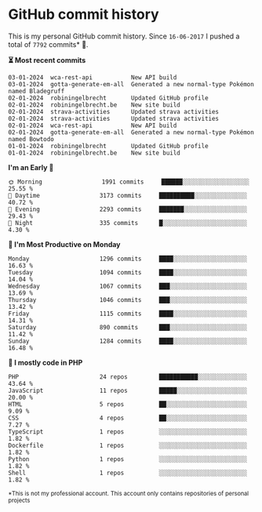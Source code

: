 # GitHub commit history
This is my personal GitHub commit history. Since <!--START_SECTION:first-commit-date-->`16-06-2017`<!--END_SECTION:first-commit-date--> I pushed a total of <!--START_SECTION:total-commit-count-->`7792`<!--END_SECTION:total-commit-count--> commits* 🎉.

<!--START_SECTION:most-recent-commits-->
**⏳ Most recent commits**
                                        
```text
03-01-2024  wca-rest-api           New API build
03-01-2024  gotta-generate-em-all  Generated a new normal-type Pokémon named Bladegruff
02-01-2024  robiningelbrecht       Updated GitHub profile
02-01-2024  robiningelbrecht.be    New site build
02-01-2024  strava-activities      Updated strava activities
02-01-2024  strava-activities      Updated strava activities
02-01-2024  wca-rest-api           New API build
02-01-2024  gotta-generate-em-all  Generated a new normal-type Pokémon named Bowtodo
01-01-2024  robiningelbrecht       Updated GitHub profile
01-01-2024  robiningelbrecht.be    New site build
```
<!--END_SECTION:most-recent-commits-->  

<!--START_SECTION:commits-per-day-time-->
**I&#039;m an Early 🐤**

```text
🌞 Morning                 1991 commits     ██████░░░░░░░░░░░░░░░░░░░   25.55 %
🌆 Daytime                 3173 commits     ██████████░░░░░░░░░░░░░░░   40.72 %
🌃 Evening                 2293 commits     ███████░░░░░░░░░░░░░░░░░░   29.43 %
🌙 Night                   335 commits      █░░░░░░░░░░░░░░░░░░░░░░░░   4.30 %
```
<!--END_SECTION:commits-per-day-time-->  

<!--START_SECTION:commits-per-weekday-->
**📅 I&#039;m Most Productive on Monday**

```text
Monday                    1296 commits     ████░░░░░░░░░░░░░░░░░░░░░   16.63 %
Tuesday                   1094 commits     ████░░░░░░░░░░░░░░░░░░░░░   14.04 %
Wednesday                 1067 commits     ███░░░░░░░░░░░░░░░░░░░░░░   13.69 %
Thursday                  1046 commits     ███░░░░░░░░░░░░░░░░░░░░░░   13.42 %
Friday                    1115 commits     ████░░░░░░░░░░░░░░░░░░░░░   14.31 %
Saturday                  890 commits      ███░░░░░░░░░░░░░░░░░░░░░░   11.42 %
Sunday                    1284 commits     ████░░░░░░░░░░░░░░░░░░░░░   16.48 %
```
<!--END_SECTION:commits-per-weekday-->  

<!--START_SECTION:repos-per-language-->
**💬 I mostly code in PHP**

```text
PHP                       24 repos         ███████████░░░░░░░░░░░░░░   43.64 %
JavaScript                11 repos         █████░░░░░░░░░░░░░░░░░░░░   20.00 %
HTML                      5 repos          ██░░░░░░░░░░░░░░░░░░░░░░░   9.09 %
CSS                       4 repos          ██░░░░░░░░░░░░░░░░░░░░░░░   7.27 %
TypeScript                1 repos          ░░░░░░░░░░░░░░░░░░░░░░░░░   1.82 %
Dockerfile                1 repos          ░░░░░░░░░░░░░░░░░░░░░░░░░   1.82 %
Python                    1 repos          ░░░░░░░░░░░░░░░░░░░░░░░░░   1.82 %
Shell                     1 repos          ░░░░░░░░░░░░░░░░░░░░░░░░░   1.82 %
```
<!--END_SECTION:repos-per-language-->  

<sub>*This is not my professional account. This account only contains repositories of personal projects</sub>
